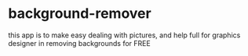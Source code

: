# background-remover
this app is to make easy dealing with pictures, and help full for graphics designer in removing backgrounds for FREE
